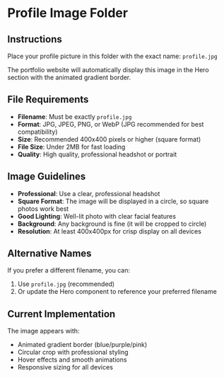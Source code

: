# Profile Image Folder

## Instructions

Place your profile picture in this folder with the exact name: `profile.jpg`

The portfolio website will automatically display this image in the Hero section with the animated gradient border.

## File Requirements

- **Filename**: Must be exactly `profile.jpg`
- **Format**: JPG, JPEG, PNG, or WebP (JPG recommended for best compatibility)
- **Size**: Recommended 400x400 pixels or higher (square format)
- **File Size**: Under 2MB for fast loading
- **Quality**: High quality, professional headshot or portrait

## Image Guidelines

- **Professional**: Use a clear, professional headshot
- **Square Format**: The image will be displayed in a circle, so square photos work best
- **Good Lighting**: Well-lit photo with clear facial features
- **Background**: Any background is fine (it will be cropped to circle)
- **Resolution**: At least 400x400px for crisp display on all devices

## Alternative Names

If you prefer a different filename, you can:
1. Use `profile.jpg` (recommended)
2. Or update the Hero component to reference your preferred filename

## Current Implementation

The image appears with:
- Animated gradient border (blue/purple/pink)
- Circular crop with professional styling
- Hover effects and smooth animations
- Responsive sizing for all devices
